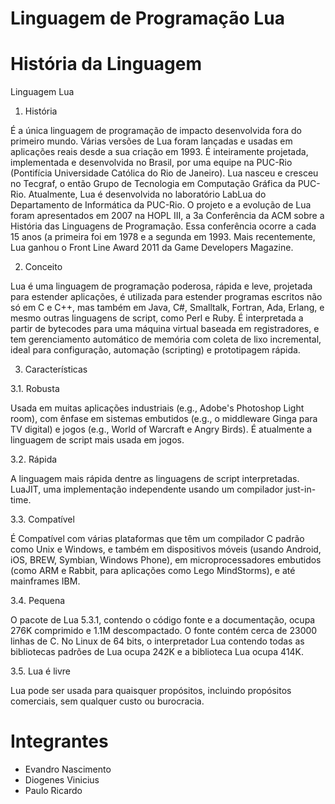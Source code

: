 # Linguagem de Programação Lua

# História da Linguagem

Linguagem Lua

1.	História

É a única linguagem de programação de impacto desenvolvida fora do primeiro mundo. 
Várias versões de Lua foram lançadas e usadas em aplicações reais desde a sua 
criação em 1993. É inteiramente projetada, implementada e desenvolvida no Brasil, 
por uma equipe na PUC-Rio (Pontifícia Universidade Católica do Rio de Janeiro). 
Lua nasceu e cresceu no Tecgraf, o então Grupo de Tecnologia em Computação Gráfica 
da PUC-Rio. Atualmente, Lua é desenvolvida no laboratório LabLua do Departamento de 
Informática da PUC-Rio.
O projeto e a evolução de Lua foram apresentados em 2007 na HOPL III, a 3a Conferência 
da ACM sobre a História das Linguagens de Programação. Essa conferência ocorre a cada 
15 anos (a primeira foi em 1978 e a segunda em 1993. Mais recentemente, Lua ganhou o 
Front Line Award 2011 da Game Developers Magazine.

2.	Conceito

Lua é uma linguagem de programação poderosa, rápida e leve, projetada para estender aplicações,
 é utilizada para estender programas escritos não só em C e C++, mas também em Java, C#, Smalltalk,
 Fortran, Ada, Erlang, e mesmo outras linguagens de script, como Perl e Ruby. É interpretada a 
 partir de bytecodes para uma máquina virtual baseada em registradores, e tem gerenciamento 
 automático de memória com coleta de lixo incremental, ideal para configuração, automação 
 (scripting) e prototipagem rápida.
 
3.	Características

3.1.	Robusta

Usada em muitas aplicações industriais (e.g., Adobe's Photoshop Light room), com ênfase em 
sistemas embutidos (e.g., o middleware Ginga para TV digital) e jogos (e.g., World of Warcraft
e Angry Birds). É atualmente a linguagem de script mais usada em jogos.

3.2.	Rápida

A linguagem mais rápida dentre as linguagens de script interpretadas. LuaJIT, uma implementação
independente usando um compilador just-in-time.

3.3.	Compatível

É Compatível  com várias plataformas que têm um compilador C padrão como Unix e Windows, e também 
em dispositivos móveis (usando Android, iOS, BREW, Symbian, Windows Phone), em microprocessadores 
embutidos (como ARM e Rabbit, para aplicações como Lego MindStorms), e até mainframes IBM.

3.4.	Pequena

O pacote de Lua 5.3.1, contendo o código fonte e a documentação, ocupa 276K comprimido e 1.1M 
descompactado. O fonte contém cerca de 23000 linhas de C. No Linux de 64 bits, o interpretador 
Lua contendo todas as bibliotecas padrões de Lua ocupa 242K e a biblioteca Lua ocupa 414K.

3.5.	Lua é livre

Lua pode ser usada para quaisquer propósitos, incluindo propósitos comerciais, sem qualquer custo ou burocracia. 

# Integrantes

 + Evandro Nascimento
 + Diogenes Vinicius
 + Paulo Ricardo
